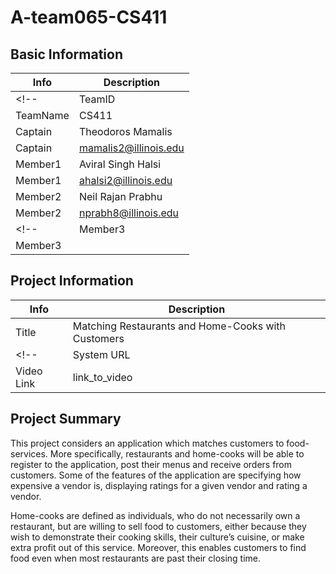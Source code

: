 # A-team065-CS411

## Basic Information

|   Info      |        Description     |
| ----------- | ---------------------- |
<!-- | TeamID      |        Team-065        |
| TeamName    |         CS411          | -->
| Captain     | Theodoros Mamalis      |
| Captain     | mamalis2@illinois.edu  |
| Member1     |  Aviral Singh Halsi    |
| Member1     |  ahalsi2@illinois.edu  |
| Member2     |   Neil Rajan Prabhu    |
| Member2     |   nprabh8@illinois.edu |
<!-- | Member3     |        |
| Member3     |    | -->

## Project Information

|   Info      |        Description     |
| ----------- | ---------------------- |
|  Title      |       Matching Restaurants and Home-Cooks with Customers  |
<!-- | System URL  |      link_to_system    |
| Video Link  |      link_to_video     | -->

## Project Summary

This project considers an application which matches customers to food-services. More specifically, restaurants and home-cooks will be able to register to the application, post their menus and receive orders from customers. Some of the features of the application are specifying how expensive a vendor is, displaying ratings for a given vendor and rating a vendor.

Home-cooks are defined as individuals, who do not necessarily own a restaurant, but are willing to sell food to customers, either because they wish to demonstrate their cooking skills, their culture’s cuisine, or make extra profit out of this service. Moreover, this enables customers to find food even when most restaurants are past their closing time.
